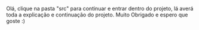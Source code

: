 Olá, clique na pasta "src" para continuar e entrar dentro do projeto, lá averá toda a explicação e continuação do projeto. Muito Obrigado e espero que goste :)